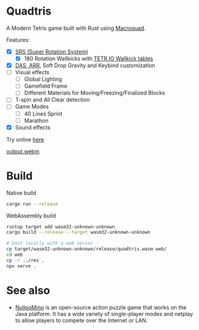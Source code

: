 # Quadtris

A Modern Tetris game built with Rust using [Macroquad](https://macroquad.rs/).

Features:

- [x] [SRS (Super Rotation System)](https://harddrop.com/wiki/SRS)
  - [x] 180 Rotation Wallkicks with [TETR.IO Wallkick tables](https://twitter.com/tetriogame/status/1271572187309375491)
- [x] [DAS, ARR](https://harddrop.com/wiki/ARR), Soft Drop Gravity and Keybind customization
- [ ] Visual effects
  - [ ] Global Lighting
  - [ ] Gamefield Frame
  - [ ] Different Materials for Moving/Freezing/Finalized Blocks
- [ ] T-spin and All Clear detection
- [ ] Game Modes
  - [ ] 40 Lines Sprint
  - [ ] Marathon
- [x] Sound effects

Try online [here](https://quadtris.chocole.top)

[output.webm](https://user-images.githubusercontent.com/29040696/209563673-65858886-696c-4b2f-95ce-931978e69607.webm)

# Build

Native build

```bash
cargo run --release
```

WebAssembly build

```bash
rustup target add wasm32-unknown-unknown
cargo build --release --target wasm32-unknown-unknown

# host locally with a web server
cp target/wasm32-unknown-unknown/release/quadtris.wasm web/
cd web
cp -r ../res .
npx serve .
```

# See also

- [NullpoMino](https://github.com/nullpomino/nullpomino) is an open-source action puzzle game that works on the Java platform. It has a wide variety of single-player modes and netplay to allow players to compete over the Internet or LAN.
